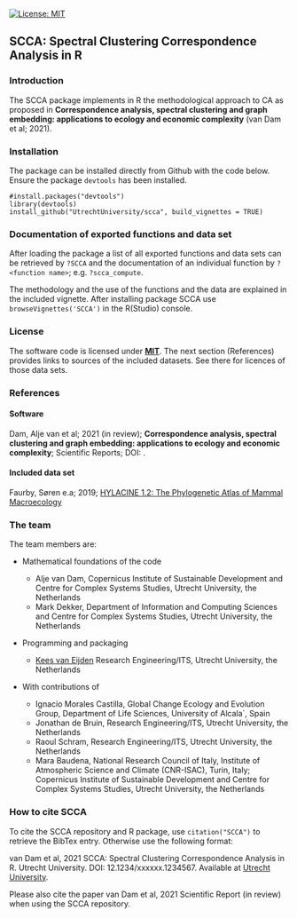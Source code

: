 
[![License: MIT](https://img.shields.io/badge/License-MIT-green.svg)](https://opensource.org/licenses/MIT)

## **SCCA: Spectral Clustering Correspondence Analysis in R**

### Introduction

The SCCA package implements in R the methodological approach to CA as proposed in **Correspondence analysis, spectral clustering and graph embedding: applications to ecology and economic complexity** (van Dam et al; 2021).

### Installation

The package can be installed directly from Github with the code below. Ensure the package `devtools` has been installed.

```
#install.packages("devtools")
library(devtools)
install_github("UtrechtUniversity/scca", build_vignettes = TRUE)
```

### Documentation of exported functions and data set

After loading the package a list of all exported functions and data sets can be retrieved by `?SCCA` and the documentation of an individual function by `?<function name>`; e.g. `?scca_compute`.

The methodology and the use of the functions and the data are explained in the included vignette. After installing package SCCA use `browseVignettes('SCCA')` in the R(Studio) console.

### License

The software code is licensed under [**MIT**](https://opensource.org/licenses/MIT). The next section (References) provides links to 
sources of the included datasets. See there for licences of those data sets.

### References

#### Software
Dam, Alje van et al; 2021 (in review); **Correspondence analysis, spectral clustering and graph embedding: applications to ecology and economic complexity**; Scientific Reports; DOI: <doi>.

#### Included data set
Faurby, Søren e.a; 2019; [HYLACINE 1.2: The Phylogenetic Atlas of Mammal Macroecology](https://datadryad.org/stash/dataset/doi:10.5061/dryad.bp26v20)


### The team

The team members are:

* Mathematical foundations  of the code
   - Alje van Dam, Copernicus Institute of Sustainable Development and Centre for Complex Systems Studies, Utrecht University, the Netherlands
   - Mark Dekker, Department of Information and Computing Sciences and Centre for Complex Systems Studies, Utrecht University, the Netherlands

* Programming and packaging
   - [Kees van Eijden](k.vaneijden@uu.nl) Research Engineering/ITS, Utrecht University, the Netherlands

* With contributions of
   - Ignacio Morales Castilla, Global Change Ecology and Evolution Group, Department of Life Sciences, University of Alcala´, Spain 
   - Jonathan de Bruin, Research Engineering/ITS, Utrecht University, the Netherlands
   - Raoul Schram, Research Engineering/ITS, Utrecht University, the Netherlands
   - Mara Baudena, National Research Council of Italy, Institute of Atmospheric Science and Climate (CNR-ISAC), Turin, Italy; Copernicus Institute of Sustainable Development and Centre for Complex Systems Studies, Utrecht University, the Netherlands



### How to cite SCCA

To cite the SCCA repository and R package, use `citation("SCCA")` to retrieve the BibTex entry. Otherwise use the following format:

van Dam et al, 2021 SCCA: Spectral Clustering Correspondence Analysis in R. Utrecht University. DOI: 12.1234/xxxxxx.1234567.
Available at [Utrecht University](https://github.com/UtrechtUniversity/SCCA). 

Please also cite the paper van Dam et al, 2021 Scientific Report (in review) when using the SCCA repository.

